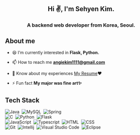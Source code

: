 
<h2 align="center">Hi ✌️, I'm Sehyen Kim.</h2>
<h3 align="center">A backend web developer from Korea, Seoul.</h3>

## **About me**

- 😆 I’m currently interested in **Flask, Python.**

- 📫 How to reach me **angiekim1111@gmail.com**

- 📄 Know about my experiences [My Resume](https://lightning-rhythm-fb3.notion.site/0274f223fba04000ab00684147064f94?pvs=4)❤️
  
- ⚡ Fun fact **My major was fine art✨**


## **Tech Stack**
![Java](https://img.shields.io/badge/-Java-000000?style=flat-square&logo=Java&logoColor=FFA518)&nbsp;
![MySQL](https://img.shields.io/badge/-MySQL-000000?style=flat-square&logo=mysql&logoColor=FFFFFF)&nbsp;
![Spring](https://img.shields.io/badge/Spring%20Framework-000000.svg?style=plastic&logo=spring&logoColor=236DB33F)&nbsp;\
![C](https://img.shields.io/badge/-C-000000?style=flat-square&logo=C&logoColor=A8B9CC)&nbsp;
![Python](https://img.shields.io/badge/-Python-000000?style=flat-square&logo=python)&nbsp;
![Flask](https://img.shields.io/badge/-Flask-000000?style=flat-square&logo=flask)&nbsp;\
![JavaScript](https://img.shields.io/badge/-JavaScript-000000?style=flat-square&logo=javascript)&nbsp;
![Typescript](https://img.shields.io/badge/Typescript-000000?style=flat-square&logo=typescript&logoColor=3178C6)&nbsp;
![HTML](https://img.shields.io/badge/-HTML-000000?style=flat-square&logo=HTML5)&nbsp;
![CSS](https://img.shields.io/badge/-CSS-000000?style=flat-square&logo=CSS3&logoColor=1572B6)&nbsp;\
![Git](https://img.shields.io/badge/-Git-000000?style=flat-square&logo=git)&nbsp;
![Intellij](https://img.shields.io/badge/Intellij-000000?style=flat-square&logo=intellijidea&logoColor=FFFFFF)&nbsp;
![Visual Studio Code](https://img.shields.io/badge/-Visual%20Studio%20Code-000000?style=flat-square&logo=visual-studio-code&logoColor=007ACC)&nbsp;
![Eclipse](https://img.shields.io/badge/-Eclipse-000000?style=flat-square&logo=eclipse-ide&logoColor=FFFFFF)
![]()&nbsp;


	

